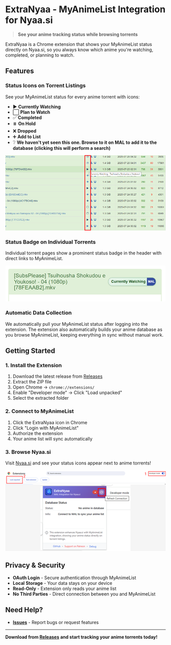 # ExtraNyaa - MyAnimeList Integration for Nyaa.si

> **See your anime tracking status while browsing torrents**

ExtraNyaa is a Chrome extension that shows your MyAnimeList status directly on Nyaa.si, so you always know which anime you're watching, completed, or planning to watch.

## Features

### **Status Icons on Torrent Listings**
See your MyAnimeList status for every anime torrent with icons:
- ▶️ **Currently Watching**
- ⬜ **Plan to Watch**
- ✅ **Completed** 
- ⏸️ **On Hold**
- ❌ **Dropped** 
- ➕ **Add to List**
- ❔  **We haven't yet seen this one. Browse to it on MAL to add it to the database (clicking this will perform a search)**

![Image](img/status%20icons%20on%20titles.png)

### **Status Badge on Individual Torrents**
Individual torrent pages show a prominent status badge in the header with direct links to MyAnimeList.

![Image](img/status%20in%20header.png)

### **Automatic Data Collection**
We automatically pull your MyAnimeList status after logging into the extension. 
The extension also automatically builds your anime database as you browse MyAnimeList, keeping everything in sync without manual work.

## Getting Started

### 1. Install the Extension
1. Download the latest release from [Releases](../../releases)
2. Extract the ZIP file
3. Open Chrome → `chrome://extensions/`
4. Enable "Developer mode" → Click "Load unpacked"
5. Select the extracted folder

### 2. Connect to MyAnimeList
1. Click the ExtraNyaa icon in Chrome
2. Click "Login with MyAnimeList"
3. Authorize the extension
4. Your anime list will sync automatically

### 3. Browse Nyaa.si
Visit [Nyaa.si](https://nyaa.si) and see your status icons appear next to anime torrents!

![Load Extension](img/load%20extension.png)

## Privacy & Security

- **OAuth Login** - Secure authentication through MyAnimeList
- **Local Storage** - Your data stays on your device
- **Read-Only** - Extension only reads your anime list
- **No Third Parties** - Direct connection between you and MyAnimeList

## Need Help?

- **[Issues](../../issues)** - Report bugs or request features

---

**Download from [Releases](../../releases) and start tracking your anime torrents today!**
